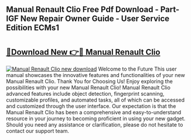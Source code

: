 ## Manual Renault Clio Free Pdf Download - Part-IGF New Repair Owner Guide - User Service Edition ECMs1

# <h2><a href="http://bc67025.oget.top/?id=Manual+Renault+Clio">🔗Download New 👉🔴 Manual Renault Clio</a></h2>

[![Manual Renault Clio new download](https://i.imgur.com/5g1atiW.png)](http://bc67025.oget.top/?id=Manual+Renault+Clio)
Welcome to the Future This user manual showcases the innovative features and functionalities of your new Manual Renault Clio. Thank You for Choosing Us! Enjoy exploring the possibilities with your new Manual Renault Clio! Manual Renault Clio advanced features include object detection, fingerprint scanning, customizable profiles, and automated tasks, all of which can be accessed and customized through the user interface. Our expectation is that the Manual Renault Clio has been a comprehensive and easy-to-understand resource in your journey to becoming proficient in using your new gadget. Should you need any assistance or clarification, please do not hesitate to contact our support team.
